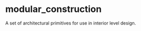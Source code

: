 modular_construction
====================

A set of architectural primitives for use in interior level design.
